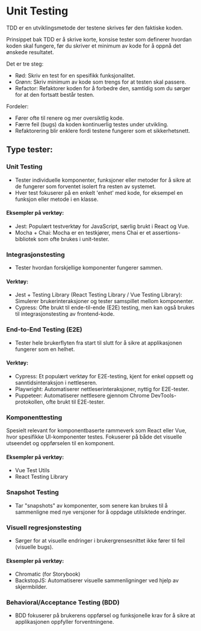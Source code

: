 # Unit Testing

TDD er en utviklingsmetode der testene skrives før den faktiske koden.

 <!-------->

Prinsippet bak TDD er å skrive korte, konsise tester som definerer hvordan koden skal fungere, før du skriver et minimum av kode for å oppnå det ønskede resultatet.

Det er tre steg:

- Rød: Skriv en test for en spesifikk funksjonalitet.
- Grønn: Skriv minimum av kode som trengs for at testen skal passere.
- Refactor: Refaktorer koden for å forbedre den, samtidig som du sørger for at den fortsatt består testen.

Fordeler:

- Fører ofte til renere og mer oversiktlig kode.
- Færre feil (bugs) da koden kontinuerlig testes under utvikling.
- Refaktorering blir enklere fordi testene fungerer som et sikkerhetsnett.

## Type tester:

### Unit Testing

- Tester individuelle komponenter, funksjoner eller metoder for å sikre at de fungerer som forventet isolert fra resten av systemet.
- Hver test fokuserer på en enkelt 'enhet' med kode, for eksempel en funksjon eller metode i en klasse.

#### Eksempler på verktøy:

- Jest: Populært testverktøy for JavaScript, særlig brukt i React og Vue.
- Mocha + Chai: Mocha er en testkjører, mens Chai er et assertions-bibliotek som ofte brukes i unit-tester.

### Integrasjonstesting

- Tester hvordan forskjellige komponenter fungerer sammen.

#### Verktøy:

- Jest + Testing Library (React Testing Library / Vue Testing Library): Simulerer brukerinteraksjoner og tester samspillet mellom komponenter.
- Cypress: Ofte brukt til ende-til-ende (E2E) testing, men kan også brukes til integrasjonstesting av frontend-kode.

### End-to-End Testing (E2E)

- Tester hele brukerflyten fra start til slutt for å sikre at applikasjonen fungerer som en helhet.

#### Verktøy:

- Cypress: Et populært verktøy for E2E-testing, kjent for enkel oppsett og sanntidsinteraksjon i nettleseren.
- Playwright: Automatiserer nettleserinteraksjoner, nyttig for E2E-tester.
- Puppeteer: Automatiserer nettlesere gjennom Chrome DevTools-protokollen, ofte brukt til E2E-tester.

### Komponenttesting

Spesielt relevant for komponentbaserte rammeverk som React eller Vue, hvor spesifikke UI-komponenter testes.
Fokuserer på både det visuelle utseendet og oppførselen til en komponent.

#### Eksempler på verktøy:

- Vue Test Utils
- React Testing Library

### Snapshot Testing

- Tar "snapshots" av komponenter, som senere kan brukes til å sammenligne med nye versjoner for å oppdage utilsiktede endringer.

### Visuell regresjonstesting

- Sørger for at visuelle endringer i brukergrensesnittet ikke fører til feil (visuelle bugs).

#### Eksempler på verktøy:

- Chromatic (for Storybook)
- BackstopJS: Automatiserer visuelle sammenligninger ved hjelp av skjermbilder.

### Behavioral/Acceptance Testing (BDD)

- BDD fokuserer på brukerens oppførsel og funksjonelle krav for å sikre at applikasjonen oppfyller forventningene.
